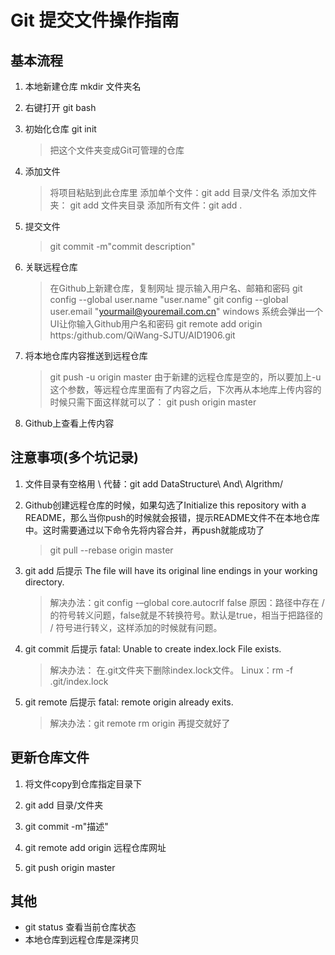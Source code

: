 # Git 提交文件操作指南

## 基本流程

1. 本地新建仓库 mkdir 文件夹名

2. 右键打开 git bash

3. 初始化仓库 git init
    > 把这个文件夹变成Git可管理的仓库

4. 添加文件
    > 将项目粘贴到此仓库里
    > 添加单个文件：git add 目录/文件名
    > 添加文件夹： git add 文件夹目录
    > 添加所有文件：git add .

5. 提交文件
    > git commit -m"commit description"

6. 关联远程仓库
    > 在Github上新建仓库，复制网址
    > 提示输入用户名、邮箱和密码
    > git config --global user.name "user.name"
    > git config --global user.email "yourmail@youremail.com.cn"
    > windows 系统会弹出一个UI让你输入Github用户名和密码
    > git remote add origin https:/github.com/QiWang-SJTU/AID1906.git

7. 将本地仓库内容推送到远程仓库
    > git push -u origin master
    > 由于新建的远程仓库是空的，所以要加上-u这个参数，等远程仓库里面有了内容之后，下次再从本地库上传内容的时候只需下面这样就可以了：
    > git push origin master

8. Github上查看上传内容

## 注意事项(多个坑记录)

1. 文件目录有空格用 \ 代替：git add DataStructure\ And\ Algrithm/

2. Github创建远程仓库的时候，如果勾选了Initialize this repository with a README，那么当你push的时候就会报错，提示README文件不在本地仓库中。这时需要通过以下命令先将内容合并，再push就能成功了
    > git pull --rebase origin master

3. git add 后提示 The file will have its original line endings in your working directory.
    > 解决办法：git config -–global core.autocrlf false
    > 原因：路径中存在 / 的符号转义问题，false就是不转换符号。默认是true，相当于把路径的 / 符号进行转义，这样添加的时候就有问题。

4. git commit 后提示 fatal: Unable to create index.lock File exists.
    > 解决办法： 在.git文件夹下删除index.lock文件。
    > Linux：rm -f .git/index.lock

5. git remote 后提示 fatal: remote origin already exits.
    > 解决办法：git remote rm origin 再提交就好了

## 更新仓库文件

1. 将文件copy到仓库指定目录下

2. git add 目录/文件夹

3. git commit -m"描述"

4. git remote add origin 远程仓库网址

5. git push origin master

## 其他

- git status 查看当前仓库状态
- 本地仓库到远程仓库是深拷贝
